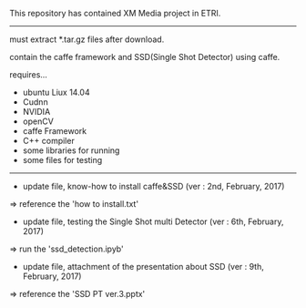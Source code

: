 This repository has contained XM Media project in ETRI.

********************************************************************

must extract *.tar.gz files after download.

contain the caffe framework and SSD(Single Shot Detector) using caffe.

requires...

- ubuntu Liux 14.04
- Cudnn
- NVIDIA
- openCV
- caffe Framework
- C++ compiler
- some libraries for running
- some files for testing


********************************************************************

- update file, know-how to install caffe&SSD  (ver : 2nd, February, 2017)

 => reference the 'how to install.txt'
 

- update file, testing the Single Shot multi Detector (ver : 6th, February, 2017)

 => run the 'ssd_detection.ipyb'


- update file, attachment of the presentation about SSD (ver : 9th, February, 2017)

 => reference the 'SSD PT ver.3.pptx'
